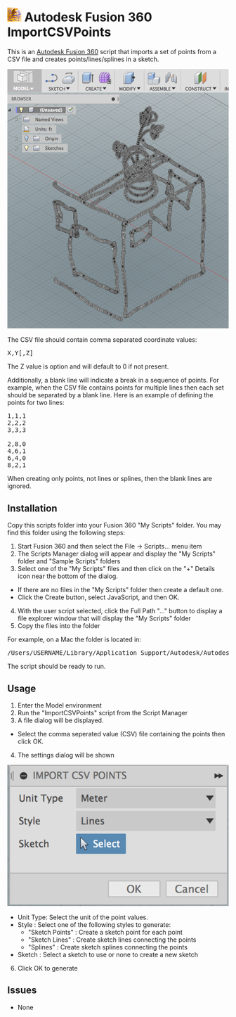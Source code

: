 # ![](./resources/32x32.png) Autodesk Fusion 360 ImportCSVPoints

This is an [Autodesk Fusion 360](http://fusion360.autodesk.com/) script that imports a set of points from a CSV file and creates points/lines/splines in a sketch.

![Image of Box, Vase, and Flowers imported from sample](./resources/BoxVaseFlowers.png)

The CSV file should contain comma separated coordinate values:

<pre>X,Y[,Z]</pre>

The Z value is option and will default to 0 if not present.

Additionally, a blank line will indicate a break in a sequence of points.  For example, when the CSV file contains points for multiple lines then each set should be separated by a blank line.  Here is an example of defining the points for two lines:

<pre>
1,1,1
2,2,2
3,3,3

2,8,0
4,6,1
6,4,0
8,2,1
</pre>

When creating only points, not lines or splines, then the blank lines are ignored.

## Installation

Copy this scripts folder into your Fusion 360 "My Scripts" folder. You may find this folder using the following steps:

1. Start Fusion 360 and then select the File -> Scripts... menu item
2. The Scripts Manager dialog will appear and display the "My Scripts" folder and "Sample Scripts" folders
3. Select one of the "My Scripts" files and then click on the "+" Details icon near the bottom of the dialog.
 - If there are no files in the "My Scripts" folder then create a default one.
 - Click the Create button, select JavaScript, and then OK.
4. With the user script selected, click the Full Path "..." button to display a file explorer window that will display the "My Scripts" folder
5. Copy the files into the folder

For example, on a Mac the folder is located in:

<pre>/Users/USERNAME/Library/Application Support/Autodesk/Autodesk Fusion 360/API/Scripts</pre>

The script should be ready to run.

## Usage

1. Enter the Model environment
2. Run the "ImportCSVPoints" script from the Script Manager
3. A file dialog will be displayed.
  - Select the comma seperated value (CSV) file containing the points then click OK.
4. The settings dialog will be shown

  ![Image of Settings Dialog](./resources/SettingsDialog.png)

  - Unit Type: Select the unit of the point values.
  - Style : Select one of the following styles to generate:
    - "Sketch Points" : Create a sketch point for each point
    - "Sketch Lines" : Create sketch lines connecting the points
    - "Splines" : Create sketch splines connecting the points
  - Sketch : Select a sketch to use or none to create a new sketch
6. Click OK to generate

## Issues

- None

